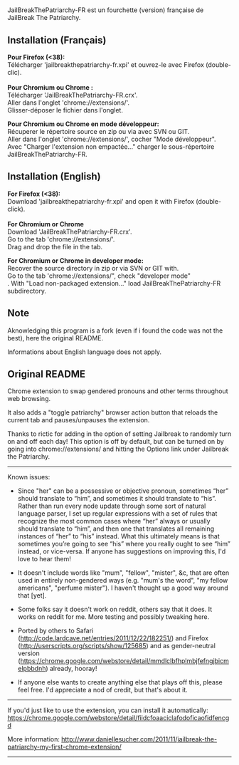 #
JailBreakThePatriarchy-FR est un fourchette (version) française de JailBreak The Patriarchy.

Installation (Français)
--------------------------------------------------------------------------------------------------------------
**Pour Firefox (<38):**<br>
Télécharger 'jailbreakthepatriarchy-fr.xpi' et ouvrez-le avec Firefox (double-clic).<br>
<br>
**Pour Chromium ou Chrome :**<br>
Télécharger 'JailBreakThePatriarchy-FR.crx'.<br>
Aller dans l'onglet 'chrome://extensions/'.<br>
Glisser-déposer le fichier dans l'onglet.<br>

**Pour Chromium ou Chrome en mode développeur:** <br>
Récuperer le répertoire source en zip ou  via avec SVN ou GIT.<br>
Aller dans l'onglet 'chrome://extensions/', cocher "Mode développeur".<br>
Avec "Charger l'extension non empactée..." charger le sous-répertoire JailBreakThePatriarchy-FR.<br>

Installation (English)
--------------------------------------------------------------------------------------------------------------
**For Firefox (<38):** <br>
Download 'jailbreakthepatriarchy-fr.xpi' and open it with Firefox (double-click). <br>
<br>
**For Chromium or Chrome** <br>
Download 'JailBreakThePatriarchy-FR.crx'.<br>
Go to the tab 'chrome://extensions/'.<br>
Drag and drop the file in the tab. <br>

**For Chromium or Chrome in developer mode:** <br>
Recover the source directory in zip or via SVN or GIT with. <br>
Go to the tab 'chrome://extensions/", check "developer mode"<br>.
With "Load non-packaged extension..."  load JailBreakThePatriarchy-FR subdirectory.<br>

Note
--------------------------------------------------------------------------------------------------------------
Aknowledging this program is a fork (even if i found the code was not the best), here the original README.

Informations about English language does not apply.

Original README
--------------------------------------------------------------------------------------------------------------
Chrome extension to swap gendered pronouns and other terms throughout web browsing.

It also adds a "toggle patriarchy" browser action button that reloads the current tab and pauses/unpauses the extension.

Thanks to rictic for adding in the option of setting Jailbreak to randomly turn on and off each day! This option is off by default, but can be turned on by going into chrome://extensions/ and hitting the Options link under Jailbreak the Patriarchy.

***

Known issues:

- Since "her" can be a possessive or objective pronoun, sometimes “her” should translate to “him”, and sometimes it should translate to “his”. Rather than run every node update through some sort of natural language parser, I set up regular expressions with a set of rules that recognize the most common cases where “her” always or usually should translate to “him”, and then one that translates all remaining instances of “her” to “his” instead. What this ultimately means is that sometimes you’re going to see “his” where you really ought to see “him” instead, or vice-versa. If anyone has suggestions on improving this, I'd love to hear them!

- It doesn't include words like "mum", "fellow", "mister", &c, that are often used in entirely non-gendered ways (e.g. "mum's the word", "my fellow americans", "perfume mister"). I haven't thought up a good way around that [yet].

- Some folks say it doesn't work on reddit, others say that it does. It works on reddit for me. More testing and possibly tweaking here.

- Ported by others to Safari (http://code.lardcave.net/entries/2011/12/22/182251/) and Firefox (http://userscripts.org/scripts/show/125685) and as gender-neutral version (https://chrome.google.com/webstore/detail/mmdlclbfhplmbjfefngjbicmelpbbdnh) already, hooray!

- If anyone else wants to create anything else that plays off this, please feel free. I'd appreciate a nod of credit, but that's about it.

***

If you'd just like to use the extension, you can install it automatically:
https://chrome.google.com/webstore/detail/fiidcfoaaciclafodoficaofidfencgd

More information:
http://www.daniellesucher.com/2011/11/jailbreak-the-patriarchy-my-first-chrome-extension/

-------------------------------------------------------------------------------------------------------------------------

